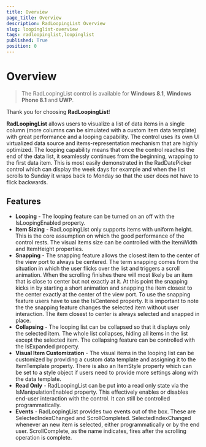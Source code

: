 ```yaml
---
title: Overview
page_title: Overview
description: RadLoopingList Overview
slug: loopinglist-overview
tags: radloopinglist,loopinglist
published: True
position: 0
---
```


# Overview

> The RadLoopingList control is available for **Windows 8.1**, **Windows Phone 8.1** and **UWP**.

Thank you for choosing **RadLoopingList**!

**RadLoopingList** allows users to visualize a list of data items in a single column (more columns can be simulated with a custom item data template) with great performance and a looping capability. The control uses its own UI virtualized data source and items-representation mechanism that are highly optimized. The looping capability means that once the control reaches the end of the data list, it seamlessly continues from the beginning, wrapping to the first data item. This is most easily demonstrated in the RadDatePicker control which can display the week days for example and when the list scrolls to Sunday it wraps back to Monday so that the user does not have to flick backwards.

## Features

- **Looping** - The looping feature can be turned on an off with the IsLoopingEnabled property.
- **Item Sizing** - RadLoopingList only supports items with uniform height. This is the core assumption on which the good performance of the control rests. The visual items size can be controlled with the ItemWidth and ItemHeight properties.
- **Snapping** - The snapping feature allows the closest item to the center of the view port to always be centered. The term snapping comes from the situation in which the user flicks over the list and triggers a scroll animation. When the scrolling finishes there will most likely be an item that is close to center but not exactly at it. At this point the snapping kicks in by starting a short animation and snapping the item closest to the center exactly at the center of the view port. To use the snapping feature users have to use the IsCentered property. It is important to note the the snapping feature changes the selected item without user interaction. The item closest to center is always selected and snapped in place.
- **Collapsing** - The looping list can be collapsed so that it displays only the selected item. The whole list collapses, hiding all items in the list except the selected item. The collapsing feature can be controlled with the IsExpanded property.
- **Visual Item Customization** -  The visual items in the looping list can be customized by providing a custom data template and assigning it to the ItemTemplate property. There is also an ItemStyle property which can be set to a style object if users need to provide more settings along with the data template.
- **Read Only** - RadLoopingList can be put into a read only state via the IsManipulationEnabled property. This effectively enables or disables end-user interaction with the control. It can still be controlled programmatically.
- **Events** - RadLoopingList provides two events out of the box. These are SelectedIndexChanged and ScrollCompleted. SelectedIndexChanged whenever an new item is selected, either programmatically or by the end user. ScrollComplete, as the name indicates, fires after the scrolling operation is complete.

